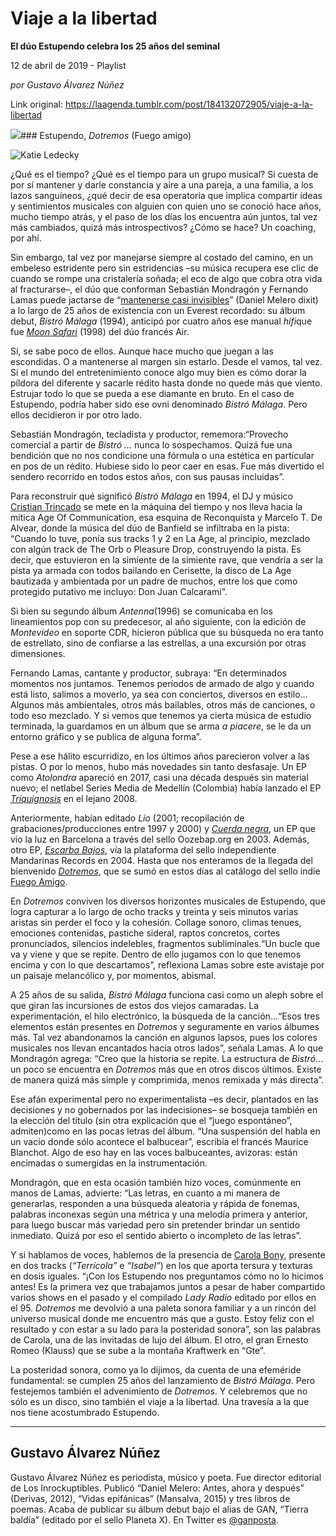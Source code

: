 # Viaje a la libertad

**El dúo Estupendo celebra los 25 años del seminal**

12 de abril de 2019 - Playlist

_por Gustavo Álvarez Núñez_

Link original: https://laagenda.tumblr.com/post/184132072905/viaje-a-la-libertad

![](https://64.media.tumblr.com/d88cce4e44a61ff17429b6425c3ffe55/de12dd9eaf379c67-64/s500x750/491599d7c120c600726a611e8fa5b56880d0c9ab.jpg)### Estupendo, *Dotremos* (Fuego amigo)

![Katie Ledecky](https://64.media.tumblr.com/01fcd49dd165e1dc174d25c31b6e68e0/de12dd9eaf379c67-e3/s400x600/8f92bf8f3b4e77957b42b26c9bf276f827fa11ae.jpg)

¿Qué es el tiempo? ¿Qué es el tiempo para un grupo musical? Si cuesta de por sí mantener y darle constancia y aire a una pareja, a una familia, a los lazos sanguíneos, ¿qué decir de esa operatoria que implica compartir ideas y sentimientos musicales con alguien con quien uno se conoció hace años, mucho tiempo atrás, y el paso de los días los encuentra aún juntos, tal vez más cambiados, quizá más introspectivos? ¿Cómo se hace? Un coaching, por ahí.

Sin embargo, tal vez por manejarse siempre al costado del camino, en un embeleso estridente pero sin estridencias –su música recupera ese clic de cuando se rompe una cristalería soñada; el eco de algo que cobra otra vida al fracturarse–, el dúo que conforman Sebastián Mondragón y Fernando Lamas puede jactarse de “[mantenerse casi invisibles](https://www.lanacion.com.ar/espectaculos/musica/vuelven-los-90-el-nuevo-fenomeno-de-revivir-bandas-que-se-creian-perdidas-nid2226453)” (Daniel Melero dixit) a lo largo de 25 años de existencia con un Everest recordado: su álbum debut, *Bistró Málaga* (1994), anticipó por cuatro años ese manual *hifi*que fue *[Moon Safari](https://www.youtube.com/watch?v=08oHlTwFpUQ)* (1998) del dúo francés Air.

Sí, se sabe poco de ellos. Aunque hace mucho que juegan a las escondidas. O a mantenerse al margen sin estarlo. Desde el vamos, tal vez. Si el mundo del entretenimiento conoce algo muy bien es cómo dorar la píldora del diferente y sacarle rédito hasta donde no quede más que viento. Estrujar todo lo que se pueda a ese diamante en bruto. En el caso de Estupendo, podría haber sido ese ovni denominado *Bistró Málaga*. Pero ellos decidieron ir por otro lado. 

Sebastián Mondragón, tecladista y productor, rememora:“Provecho comercial a partir de *Bistró …* nunca lo sospechamos. Quizá fue una bendición que no nos condicione una fórmula o una estética en particular en pos de un rédito. Hubiese sido lo peor caer en esas. Fue más divertido el sendero recorrido en todos estos años, con sus pausas incluidas”.

Para reconstruir qué significó *Bistró Málaga* en 1994, el DJ y músico [Cristian Trincado](https://www.pagina12.com.ar/diario/suplementos/soy/1-4700-2016-08-19.html) se mete en la máquina del tiempo y nos lleva hacia la mítica Age Of Communication, esa esquina de Reconquista y Marcelo T. De Alvear, donde la música del dúo de Banfield se infiltraba en la pista: “Cuando lo tuve, ponía sus tracks 1 y 2 en La Age, al principio, mezclado con algún track de The Orb o Pleasure Drop, construyendo la pista. Es decir, que estuvieron en la simiente de la simiente rave, que vendría a ser la pista ya armada con todos bailando en Cerisette, la disco de La Age bautizada y ambientada por un padre de muchos, entre los que como protegido putativo me incluyo: Don Juan Calcarami”.



Si bien su segundo álbum *Antenna*(1996) se comunicaba en los lineamientos pop con su predecesor, al año siguiente, con la edición de *Montevideo* en soporte CDR, hicieron pública que su búsqueda no era tanto de estrellato, sino de confiarse a las estrellas, a una excursión por otras dimensiones.

Fernando Lamas, cantante y productor, subraya: “En determinados momentos nos juntamos. Tenemos períodos de armado de algo y cuando está listo, salimos a moverlo, ya sea con conciertos, diversos en estilo… Algunos más ambientales, otros más bailables, otros más de canciones, o todo eso mezclado. Y si vemos que tenemos ya cierta música de estudio terminada, la guardamos en un álbum que se arma *a piacere*, se le da un entorno gráfico y se publica de alguna forma”.

Pese a ese hálito escurridizo, en los últimos años parecieron volver a las pistas. O por lo menos, hubo más novedades sin tanto desfasaje. Un EP como *Atolondra* apareció en 2017, casi una década después sin material nuevo; el netlabel Series Media de Medellín (Colombia) había lanzado el EP *[Triquignosis](https://www.youtube.com/watch?v=NsYP6sKL238)* en el lejano 2008.

Anteriormente, habían editado *Lío* (2001; recopilación de grabaciones/producciones entre 1997 y 2000) y *[Cuerda negra](https://www.youtube.com/watch?v=BzltiEKEUmE)*, un EP que vio la luz en Barcelona a través del sello Oozebap.org en 2003. Además, otro EP, *[Escarba Bajos](http://mandarinasrecords.com.ar/discos/estupendo-escarba-bajos/)*, vía la plataforma del sello independiente Mandarinas Records en 2004. Hasta que nos enteramos de la llegada del bienvenido *[Dotremos](https://t.umblr.com/redirect?z=https%3A%2F%2Fopen.spotify.com%2Falbum%2F5yiKWNkpGDKRKUKQOWQ7Ks&t=ZWIwMzIwNDlmZDI0YjhjZDViNWI2OTk2ODYwOTJmMTA0Yjc1YjllZSx4RDhmVURoRg%3D%3D&b=t%3AXDz46txpppLgDp7rJlWQpw&p=https%3A%2F%2Flaagenda.tumblr.com%2Fpost%2F184132072905%2Fviaje-a-la-libertad&m=1&ts=1705437974)*, que se sumó en estos días al catálogo del sello indie [Fuego Amigo](http://www.fuegoamigodiscos.com.ar/catalogoestupendo.html).

En *Dotremos* conviven los diversos horizontes musicales de Estupendo, que logra capturar a lo largo de ocho tracks y treinta y seis minutos varias aristas sin perder el foco y la cohesión. Collage sonoro, climas tenues, emociones contenidas, pastiche sideral, raptos concretos, cortes pronunciados, silencios indelebles, fragmentos subliminales.“Un bucle que va y viene y que se repite. Dentro de ello jugamos con lo que tenemos encima y con lo que descartamos”, reflexiona Lamas sobre este avistaje por un paisaje melancólico y, por momentos, abismal.

A 25 años de su salida, *Bistró Málaga* funciona casi como un aleph sobre el que giran las incursiones de estos dos viejos camaradas. La experimentación, el hilo electrónico, la búsqueda de la canción…“Esos tres elementos están presentes en *Dotremos* y seguramente en varios álbumes más. Tal vez abandonamos la canción en algunos lapsos, pues los colores musicales nos llevan encantados hacia otros lados”, señala Lamas. A lo que Mondragón agrega: “Creo que la historia se repite. La estructura de *Bistró*… un poco se encuentra en *Dotremos* más que en otros discos últimos. Existe de manera quizá más simple y comprimida, menos remixada y más directa”.

Ese afán experimental pero no experimentalista –es decir, plantados en las decisiones y no gobernados por las indecisiones– se bosqueja también en la elección del título (sin otra explicación que el “juego espontáneo”, admiten)como en las pocas letras del álbum. “Una suspensión del habla en un vacío donde sólo acontece el balbucear”, escribía el francés Maurice Blanchot. Algo de eso hay en las voces balbuceantes, avizoras: están encimadas o sumergidas en la instrumentación. 

Mondragón, que en esta ocasión también hizo voces, comúnmente en manos de Lamas, advierte: “Las letras, en cuanto a mi manera de generarlas, responden a una búsqueda aleatoria y rápida de fonemas, palabras inconexas según una métrica y una melodía primera y anterior, para luego buscar más variedad pero sin pretender brindar un sentido inmediato. Quizá por eso el sentido abierto o incompleto de las letras”.

Y si hablamos de voces, hablemos de la presencia de [Carola Bony](http://carolabony.com/), presente en dos tracks (*“*Terrícola*”* e *“*Isabel*”*) en los que aporta tersura y texturas en dosis iguales. “¡Con los Estupendo nos preguntamos cómo no lo hicimos antes! Es la primera vez que trabajamos juntos a pesar de haber compartido varios shows en el pasado y el compilado *Lady Radio* editado por ellos en el 95. *Dotremos* me devolvió a una paleta sonora familiar y a un rincón del universo musical donde me encuentro más que a gusto. Estoy feliz con el resultado y con estar a su lado para la posteridad sonora”, son las palabras de Carola, una de las invitadas de lujo del álbum. El otro, el gran Ernesto Romeo (Klauss) que se sube a la montaña Kraftwerk en “Gte”.

La posteridad sonora, como ya lo dijimos, da cuenta de una efeméride fundamental: se cumplen 25 años del lanzamiento de *Bistró Málaga*. Pero festejemos también el advenimiento de *Dotremos*. Y celebremos que no sólo es un disco, sino también el viaje a la libertad. Una travesía a la que nos tiene acostumbrado Estupendo.



---

 Gustavo Álvarez Núñez
----------------------

 Gustavo Álvarez Núñez es periodista, músico y poeta. Fue director editorial de Los Inrockuptibles. Publicó “Daniel Melero: Antes, ahora y después” (Derivas, 2012), “Vidas epifánicas” (Mansalva, 2015) y tres libros de poemas. Acaba de publicar su álbum debut bajo el alias de GAN, “Tierra baldía” (editado por el sello Planeta X). En Twitter es [@ganposta](https://twitter.com/ganposta). 

